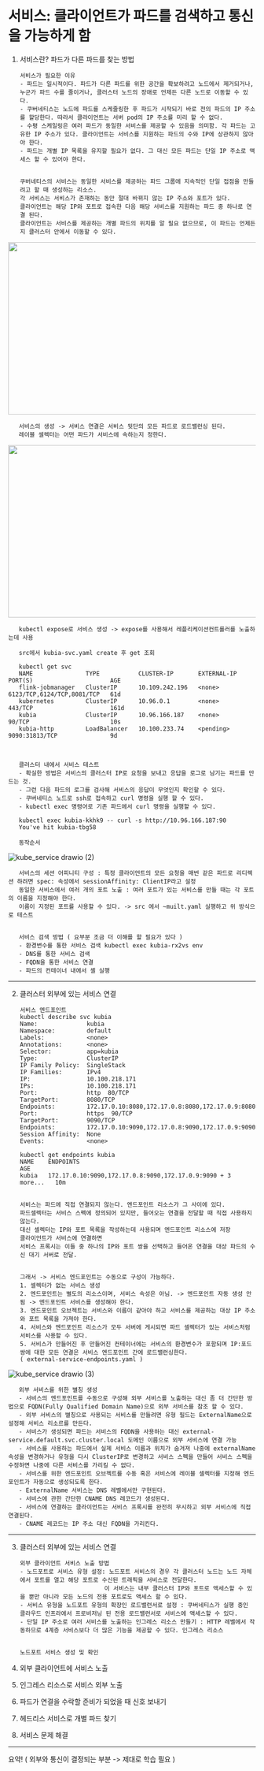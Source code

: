 # 서비스: 클라이언트가 파드를 검색하고 통신을 가능하게 함

1. 서비스란? 파드가 다른 파드를 찾는 방법

       서비스가 필요한 이유
       - 파드는 일시적이다. 파드가 다른 파드를 위한 공간을 확보하려고 노드에서 제거되거나, 누군가 파드 수를 줄이거나, 클러스터 노드의 장애로 언제든 다른 노드로 이동할 수 있다.
       - 쿠버네티스는 노드에 파드를 스케줄링한 후 파드가 시작되기 바로 전의 파드의 IP 주소를 할당한다. 따라서 클라이언트는 서버 pod의 IP 주소를 미리 할 수 없다.
       - 수평 스케일링은 여러 파드가 동일한 서비스를 제공할 수 있음을 의미함. 각 파드는 고유한 IP 주소가 있다. 클라이언트는 서비스를 지원하는 파드의 수와 IP에 상관하지 않아야 한다.
       - 파드는 개별 IP 목록을 유지할 필요가 없다. 그 대신 모든 파드는 단일 IP 주소로 액세스 할 수 있어야 한다.  


       쿠버네티스의 서비스는 동일한 서비스를 제공하는 파드 그룹에 지속적인 단일 접점을 만들려고 할 때 생성하는 리소스.
       각 서비스는 서비스가 존재하는 동안 절대 바뀌지 않는 IP 주소와 포트가 있다.
       클라이언트는 해당 IP와 포트로 접속한 다음 해당 서비스를 지원하는 파드 중 하나로 연결 된다.
       클라이언트는 서비스를 제공하는 개별 파드의 위치를 알 필요 없으므로, 이 파드는 언제든지 클러스터 안에서 이동할 수 있다.
       
<center><img src="https://user-images.githubusercontent.com/91730236/157878478-be84aab6-6cf8-460e-b611-a41c064d110d.png" width="700" height="350"></center>      

       
       
       서비스의 생성 -> 서비스 연결은 서비스 뒷단의 모든 파드로 로드밸런싱 된다.
       레이블 셀렉터는 어떤 파드가 서비스에 속하는지 정한다.
       
<center><img src="https://user-images.githubusercontent.com/91730236/157879122-c8700e1a-9b59-4b11-88c0-5ea45d2d3aed.png" width="700" height="350"></center>


       kubectl expose로 서비스 생성 -> expose를 사용해서 레플리케이션컨트롤러를 노출하는데 사용
       
       src에서 kubia-svc.yaml create 후 get 조회  
       
       kubectl get svc
       NAME               TYPE           CLUSTER-IP       EXTERNAL-IP   PORT(S)                      AGE
       flink-jobmanager   ClusterIP      10.109.242.196   <none>        6123/TCP,6124/TCP,8081/TCP   61d
       kubernetes         ClusterIP      10.96.0.1        <none>        443/TCP                      161d
       kubia              ClusterIP      10.96.166.187    <none>        90/TCP                       10s
       kubia-http         LoadBalancer   10.100.233.74    <pending>     9090:31813/TCP               9d
       
       
       
       클러스터 내에서 서비스 테스트
       - 확실한 방법은 서비스의 클러스터 IP로 요청을 보내고 응답을 로그로 남기는 파드를 만드는 것.
       - 그런 다음 파드의 로그를 검사해 서비스의 응답이 무엇인지 확인할 수 있다.
       - 쿠버네티스 노드로 ssh로 접속하고 curl 명령을 실행 할 수 있다.
       - kubectl exec 명령어로 기존 파드에서 curl 명령을 실행할 수 있다.
       
       kubectl exec kubia-kkhk9 -- curl -s http://10.96.166.187:90
       You've hit kubia-tbg58
       
       동작순서
![kube_service drawio (2)](https://user-images.githubusercontent.com/91730236/157883721-5c1aeb39-e18b-4583-a648-e6662f266832.png)

       
       서비스의 세션 어피니티 구성 : 특정 클라이언트의 모든 요청을 매번 같은 파드로 리디렉션 하려면 spec: 속성에서 sessionAffinity: ClientIP라고 설정
       동일한 서비스에서 여러 개의 포트 노출 : 여러 포트가 있는 서비스를 만들 때는 각 포트의 이름을 지정해야 한다. 
       이름이 지정된 포트를 사용할 수 있다. -> src 에서 ~muilt.yaml 실행하고 위 방식으로 테스트
       
       
       서비스 검색 방법 ( 요부분 조금 더 이해를 할 필요가 있다 )
       - 환경변수를 통한 서비스 검색 kubectl exec kubia-rx2vs env
       - DNS를 통한 서비스 검색
       - FQDN을 통한 서비스 연결
       - 파드의 컨테이너 내에서 셸 실행
     
     
     
---------------------------     
2. 클러스터 외부에 있는 서비스 연결  
       
       서비스 엔드포인트
       kubectl describe svc kubia
       Name:              kubia
       Namespace:         default
       Labels:            <none>
       Annotations:       <none>
       Selector:          app=kubia
       Type:              ClusterIP
       IP Family Policy:  SingleStack
       IP Families:       IPv4
       IP:                10.100.218.171
       IPs:               10.100.218.171
       Port:              http  80/TCP
       TargetPort:        8080/TCP
       Endpoints:         172.17.0.10:8080,172.17.0.8:8080,172.17.0.9:8080
       Port:              https  90/TCP
       TargetPort:        9090/TCP
       Endpoints:         172.17.0.10:9090,172.17.0.8:9090,172.17.0.9:9090
       Session Affinity:  None
       Events:            <none>
       
       kubectl get endpoints kubia
       NAME    ENDPOINTS                                                      AGE
       kubia   172.17.0.10:9090,172.17.0.8:9090,172.17.0.9:9090 + 3 more...   10m
       
       
       서비스는 파드에 직접 연결되지 않는다. 엔드포인트 리소스가 그 사이에 있다.
       파드셀렉터는 서비스 스펙에 정의되어 있지만, 들어오는 연결을 전달할 때 직접 사용하지 않는다.
       대신 셀렉터는 IP와 포트 목록을 작성하는데 사용되며 엔드포인트 리소스에 저장
       클라이언트가 서비스에 연결하면
       서비스 프록시는 이들 중 하나의 IP와 포트 쌍을 선택하고 들어온 연결을 대상 파드의 수신 대기 서버로 전달.
       
       
       그래서 -> 서비스 엔드포인트는 수동으로 구성이 가능하다.
       1. 셀렉터가 없는 서비스 생성
       2. 엔드포인트는 별도의 리소스이며, 서비스 속성은 아님. -> 엔드포인트 자동 생성 안됨 -> 엔드포인트 서비스를 생성해야 한다.
       3. 엔드포인트 오브젝트는 서비스와 이름이 같아야 하고 서비스를 제공하는 대상 IP 주소와 포트 목록을 가져야 한다.
       4. 서비스와 엔드포인트 리소스가 모두 서버에 게시되면 파드 셀렉터가 있는 서비스처럼 서비스를 사용할 수 있다.
       5. 서비스가 만들어진 후 만들어진 컨테이너에는 서비스의 환경변수가 포함되며 IP:포드 쌍에 대한 모든 연결은 서비스 엔드포인트 간에 로드밸런싱한다.
       ( external-service-endpoints.yaml )

![kube_service drawio (3)](https://user-images.githubusercontent.com/91730236/157888958-5e09d0b3-4f5c-4aed-9474-7cd7f7a427df.png)



       외부 서비스를 위한 별칭 생성
       - 서비스의 엔드포인트를 수동으로 구성해 외부 서비스를 노출하는 대신 좀 더 간단한 방법으로 FQDN(Fully Qualified Domain Name)으로 외부 서비스를 참조 할 수 있다.
       - 외부 서비스의 별칭으로 사용되는 서비스를 만들려면 유형 필드는 ExternalName으로 설정해 서비스 리소르를 만든다.
       - 서비스가 생성되면 파드는 서비스의 FQDN을 사용하는 대신 external-service.default.svc.cluster.local 도메인 이름으로 외부 서비스에 연결 가능
       - 서비스를 사용하는 파드에서 실제 서비스 이름과 위치가 숨겨져 나중에 externalName 속성을 변경하거나 유형을 다시 ClusterIP로 변경하고 서비스 스펙을 만들어 서비스 스펙을 수정하면 나중에 다른 서비스를 가리킬 수 없다.
       - 서비스를 위한 엔드포인트 오브젝트를 수동 혹은 서비스에 레이블 셀렉터를 지정해 엔드포인트가 자동으로 생성되도록 한다.
       - ExternalName 서비스는 DNS 레벨에서만 구현된다.
       - 서비스에 관한 간단한 CNAME DNS 레코드가 생성된다.
       - 서비스에 연결하는 클라이언트는 서비스 프록시를 완전히 무시하고 외부 서비스에 직접 연결된다.
       - CNAME 레코드는 IP 주소 대신 FQDN을 가리킨다.

        


---------------------------
3. 클러스터 외부에 있는 서비스 연결

       외부 클라이언트 서비스 노출 방법
       - 노드포트로 서비스 유형 설정: 노드포트 서비스의 경우 각 클러스터 노드는 노드 자체에서 포트를 열고 해당 포트로 수신된 트래픽을 서비스로 전달한다.
                               이 서비스는 내부 클러스터 IP와 포트로 액세스할 수 있을 뿐만 아니라 모든 노드의 전용 포트로도 액세스 할 수 있다.
       - 서비스 유형을 노드포트 유형의 확장인 로드밸런서로 설정 : 쿠버네티스가 실행 중인 클라우드 인프라에서 프로비저닝 된 전용 로드밸런서로 서비스에 액세스할 수 있다.
       - 단일 IP 주소로 여러 서비스를 노출하는 인그레스 리소스 만들기 : HTTP 레벨에서 작동하므로 4계층 서비스보다 더 많은 기능을 제공할 수 있다. 인그레스 리소스


       노드포트 서비스 생성 및 확인


5. 외부 클라이언트에 서비스 노출
6. 인그레스 리소스로 서비스 외부 노출
7. 파드가 연결을 수락할 준비가 되었을 때 신호 보내기
8. 헤드리스 서비스로 개별 파드 찾기
9. 서비스 문제 해결



------------------------------
요약! ( 외부와 통신이 결정되는 부분 -> 제대로 학습 필요 )
